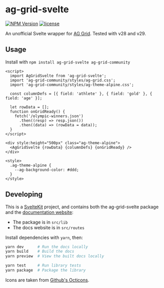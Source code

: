 # ag-grid-svelte

[![NPM Version](https://img.shields.io/npm/v/ag-grid-svelte?color=40b3ff)](https://npmjs.org/package/ag-grid-svelte) [![license](https://img.shields.io/github/license/michaelkim/ag-grid-svelte)](LICENSE)

An unofficial Svelte wrapper for [AG Grid](http://www.ag-grid.com/). Tested with v28 and v29.

## Usage

Install with `npm install ag-grid-svelte ag-grid-community`

```svelte
<script>
  import AgGridSvelte from 'ag-grid-svelte';
  import 'ag-grid-community/styles/ag-grid.css';
  import 'ag-grid-community/styles/ag-theme-alpine.css';

  const columnDefs = [{ field: 'athlete' }, { field: 'gold' }, { field: 'age' }];

  let rowData = [];
  function onGridReady() {
    fetch('/olympic-winners.json')
      .then((resp) => resp.json())
      .then((data) => (rowData = data));
  }
</script>

<div style:height="500px" class="ag-theme-alpine">
  <AgGridSvelte {rowData} {columnDefs} {onGridReady} />
</div>

<style>
  .ag-theme-alpine {
    --ag-background-color: #ddd;
  }
</style>
```

## Developing

This is a [SvelteKit](https://kit.svelte.dev) project, and contains both the ag-grid-svelte package and the [documentation website](https://ag-grid-svelte.michael.kim):

- The package is in `src/lib`
- The docs website is in `src/routes`

Install dependencies with `yarn`, then:

```bash
yarn dev      # Run the docs locally
yarn build    # Build the docs
yarn preview  # View the built docs locally

yarn test     # Run library tests
yarn package  # Package the library
```

Icons are taken from [Github's Octicons](https://primer.style/octicons/).
